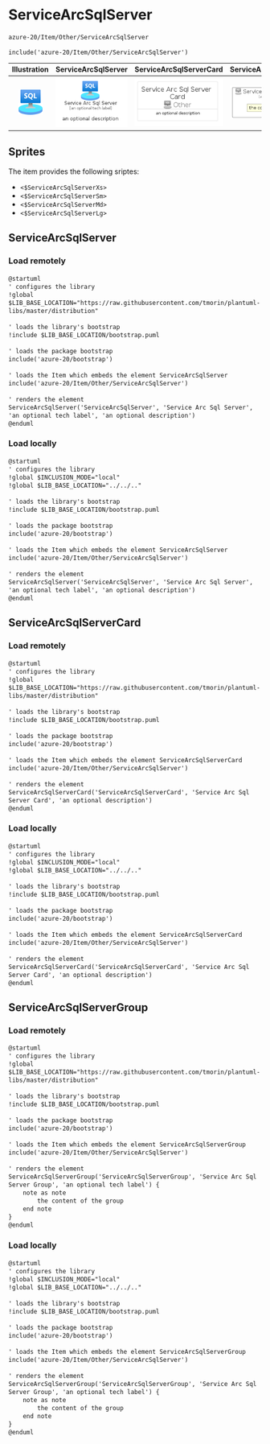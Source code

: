 # ServiceArcSqlServer


```text
azure-20/Item/Other/ServiceArcSqlServer
```

```text
include('azure-20/Item/Other/ServiceArcSqlServer')
```



| Illustration | ServiceArcSqlServer | ServiceArcSqlServerCard | ServiceArcSqlServerGroup |
| :---: | :---: | :---: | :---: |
| ![illustration for Illustration](../../../azure-20/Item/Other/ServiceArcSqlServer.png) | ![illustration for ServiceArcSqlServer](../../../azure-20/Item/Other/ServiceArcSqlServer.Local.png) | ![illustration for ServiceArcSqlServerCard](../../../azure-20/Item/Other/ServiceArcSqlServerCard.Local.png) | ![illustration for ServiceArcSqlServerGroup](../../../azure-20/Item/Other/ServiceArcSqlServerGroup.Local.png) |



## Sprites
The item provides the following sriptes:

- `<$ServiceArcSqlServerXs>`
- `<$ServiceArcSqlServerSm>`
- `<$ServiceArcSqlServerMd>`
- `<$ServiceArcSqlServerLg>`





## ServiceArcSqlServer

### Load remotely
```plantuml
@startuml
' configures the library
!global $LIB_BASE_LOCATION="https://raw.githubusercontent.com/tmorin/plantuml-libs/master/distribution"

' loads the library's bootstrap
!include $LIB_BASE_LOCATION/bootstrap.puml

' loads the package bootstrap
include('azure-20/bootstrap')

' loads the Item which embeds the element ServiceArcSqlServer
include('azure-20/Item/Other/ServiceArcSqlServer')

' renders the element
ServiceArcSqlServer('ServiceArcSqlServer', 'Service Arc Sql Server', 'an optional tech label', 'an optional description')
@enduml
```

### Load locally
```plantuml
@startuml
' configures the library
!global $INCLUSION_MODE="local"
!global $LIB_BASE_LOCATION="../../.."

' loads the library's bootstrap
!include $LIB_BASE_LOCATION/bootstrap.puml

' loads the package bootstrap
include('azure-20/bootstrap')

' loads the Item which embeds the element ServiceArcSqlServer
include('azure-20/Item/Other/ServiceArcSqlServer')

' renders the element
ServiceArcSqlServer('ServiceArcSqlServer', 'Service Arc Sql Server', 'an optional tech label', 'an optional description')
@enduml
```

## ServiceArcSqlServerCard

### Load remotely
```plantuml
@startuml
' configures the library
!global $LIB_BASE_LOCATION="https://raw.githubusercontent.com/tmorin/plantuml-libs/master/distribution"

' loads the library's bootstrap
!include $LIB_BASE_LOCATION/bootstrap.puml

' loads the package bootstrap
include('azure-20/bootstrap')

' loads the Item which embeds the element ServiceArcSqlServerCard
include('azure-20/Item/Other/ServiceArcSqlServer')

' renders the element
ServiceArcSqlServerCard('ServiceArcSqlServerCard', 'Service Arc Sql Server Card', 'an optional description')
@enduml
```

### Load locally
```plantuml
@startuml
' configures the library
!global $INCLUSION_MODE="local"
!global $LIB_BASE_LOCATION="../../.."

' loads the library's bootstrap
!include $LIB_BASE_LOCATION/bootstrap.puml

' loads the package bootstrap
include('azure-20/bootstrap')

' loads the Item which embeds the element ServiceArcSqlServerCard
include('azure-20/Item/Other/ServiceArcSqlServer')

' renders the element
ServiceArcSqlServerCard('ServiceArcSqlServerCard', 'Service Arc Sql Server Card', 'an optional description')
@enduml
```

## ServiceArcSqlServerGroup

### Load remotely
```plantuml
@startuml
' configures the library
!global $LIB_BASE_LOCATION="https://raw.githubusercontent.com/tmorin/plantuml-libs/master/distribution"

' loads the library's bootstrap
!include $LIB_BASE_LOCATION/bootstrap.puml

' loads the package bootstrap
include('azure-20/bootstrap')

' loads the Item which embeds the element ServiceArcSqlServerGroup
include('azure-20/Item/Other/ServiceArcSqlServer')

' renders the element
ServiceArcSqlServerGroup('ServiceArcSqlServerGroup', 'Service Arc Sql Server Group', 'an optional tech label') {
    note as note
        the content of the group
    end note
}
@enduml
```

### Load locally
```plantuml
@startuml
' configures the library
!global $INCLUSION_MODE="local"
!global $LIB_BASE_LOCATION="../../.."

' loads the library's bootstrap
!include $LIB_BASE_LOCATION/bootstrap.puml

' loads the package bootstrap
include('azure-20/bootstrap')

' loads the Item which embeds the element ServiceArcSqlServerGroup
include('azure-20/Item/Other/ServiceArcSqlServer')

' renders the element
ServiceArcSqlServerGroup('ServiceArcSqlServerGroup', 'Service Arc Sql Server Group', 'an optional tech label') {
    note as note
        the content of the group
    end note
}
@enduml
```

